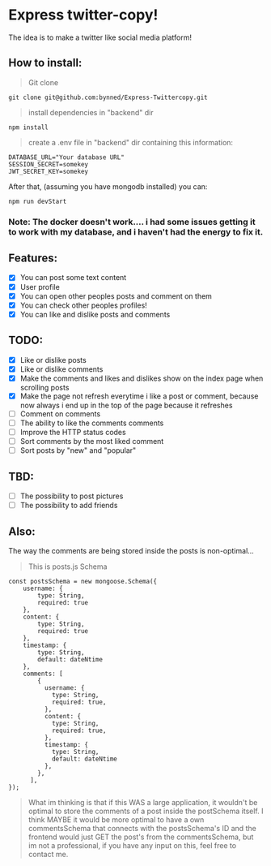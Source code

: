 # Express twitter-copy!

The idea is to make a twitter like social media platform!

## How to install:
>Git clone
```
git clone git@github.com:bynned/Express-Twittercopy.git
```
>install dependencies in "backend" dir
```
npm install
```
>create a .env file in "backend" dir containing this information:
```
DATABASE_URL="Your database URL"
SESSION_SECRET=somekey
JWT_SECRET_KEY=somekey

```

After that, (assuming you have mongodb installed) you can:
```
npm run devStart
```

### Note: The docker doesn't work.... i had some issues getting it to work with my database, and i haven't had the energy to fix it.


## Features:
- [x] You can post some text content
- [x] User profile
- [x] You can open other peoples posts and comment on them
- [x] You can check other peoples profiles!
- [x] You can like and dislike posts and comments 

## TODO:
- [x] Like or dislike posts
- [x] Like or dislike comments
- [x] Make the comments and likes and dislikes show on the index page when scrolling posts
- [x] Make the page not refresh everytime i like a post or comment, because now always i end up in the top of the page because it refreshes
- [ ] Comment on comments
- [ ] The ability to like the comments comments
- [ ] Improve the HTTP status codes
- [ ] Sort comments by the most liked comment
- [ ] Sort posts by "new" and "popular"

## TBD:
- [ ] The possibility to post pictures
- [ ] The possibility to add friends

## Also:

The way the comments are being stored inside the posts is non-optimal...
> This is posts.js Schema
```
const postsSchema = new mongoose.Schema({
    username: {
        type: String,
        required: true
    },
    content: {
        type: String,
        required: true
    },
    timestamp: {
        type: String,
        default: dateNtime
    },
    comments: [
        {
          username: {
            type: String,
            required: true,
          },
          content: {
            type: String,
            required: true,
          },
          timestamp: {
            type: String,
            default: dateNtime
          },
        },
      ],
});
```

>What im thinking is that if this WAS a large application, it wouldn't be optimal to store the comments of a post inside the postSchema itself. I think MAYBE it would be more optimal to have a own commentsSchema that connects with the postsSchema's ID and the frontend would just GET the post's from the commentsSchema, but im not a professional, if you have any input on this, feel free to contact me.

